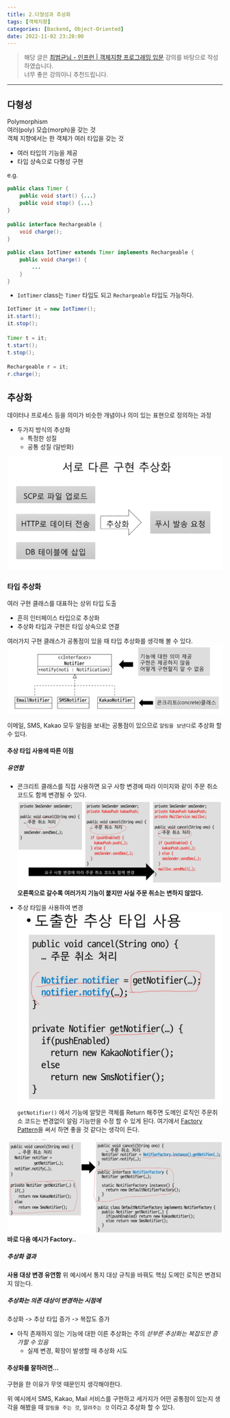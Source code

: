 ```yaml
---
title: 2.다형성과 추상화
tags: [객체지향]
categories: [Backend, Object-Oriented]
date: 2022-11-02 23:28:00
---
```


> 해당 글은 [최범균님 - 인프런 | 객체지향 프로그래밍 입문](https://www.inflearn.com/course/%EA%B0%9D%EC%B2%B4-%EC%A7%80%ED%96%A5-%ED%94%84%EB%A1%9C%EA%B7%B8%EB%9E%98%EB%B0%8D-%EC%9E%85%EB%AC%B8/dashboard) 강의를 바탕으로 작성하였습니다.    
> 너무 좋은 강의이니 추천드립니다.

---
## 다형성
Polymorphism   
여러(poly) 모습(morph)을 갖는 것   
객체 지향에서는 한 객체가 여러 타입을 갖는 것
- 여러 타입의 기능을 제공  
- 타입 상속으로 다형성 구현

e.g.
```java
public class Timer {
	public void start() {...}
	public void stop() {...}
}

public interface Rechargeable {
	void charge();
}
```

```java
public class IotTimer extends Timer implements Rechargeable {
	public void charge() {
		...
	}
}
```
- `IotTimer` class는 `Timer` 타입도 되고 `Rechargeable` 타입도 가능하다.
```java
IotTimer it = new IotTimer();
it.start();
it.stop();

Timer t = it;
t.start();
t.stop();

Rechargeable r = it;
r.charge();
```

## 추상화
데이터나 프로세스 등을 의미가 비슷한 개념이나 의미 있는 표현으로 정의하는 과정

- 두가지 방식의 추상화
	- 특정한 성질
	- 공통 성질 (일반화)

![](/assets/img/Screenshot%202022-11-02%20at%2023.47.09.png)

### 타입 추상화
여러 구현 클래스를 대표하는 상위 타입 도출   
- 흔히 인터페이스 타입으로 추상화   
- 추상화 타입과 구현은 타입 상속으로 연결

여러가지 구현 클래스가 공통점이 있을 때 타입 추상화를 생각해 볼 수 있다.
![](/assets/img/Screenshot%202022-11-02%20at%2023.50.00.png)

이메일, SMS, Kakao 모두 알림을 보내는 공통점이 있으므로 `알림을 보낸다`로 추상화 할 수 있다.

#### 추상 타입 사용에 따른 이점
##### 유연함
- 콘크리트 클래스를 직접 사용하면 요구 사항 변경에 따라 이미지와 같이 주문 취소 코드도 함께 변경될 수 있다.
![](/assets/img/Screenshot%202022-11-02%20at%2023.53.36.png)
__오른쪽으로 갈수록 여러가지 기능이 붙지만 사실 주문 취소는 변하지 않았다.__

- 추상 타입을 사용하여 변경
![](/assets/img/Screenshot%202022-11-02%20at%2023.54.58.png)
`getNotifier()` 에서 기능에 알맞은 객체를 Return 해주면 도메인 로직인 주문취소 코드는 변경없이 알림 기능만을 수정 할 수 있게 된다.
여기에서 [Factory Pattern](https://velog.io/@ellyheetov/Factory-Pattern)을 써서 하면 좋을 것 같다는 생각이 든다.

![](/assets/img/Screenshot%202022-11-02%20at%2023.58.29.png)
__바로 다음 예시가 Factory..__

##### 추상화 결과
**사용 대상 변경 유연함**
위 예시에서 통지 대상 규칙을 바꿔도 핵심 도메인 로직은 변경되지 않는다.

##### 추상화는 의존 대상이 변경하는 시점에
추상화 -> 추상 타입 증가 -> 복잡도 증가
- 아직 존재하지 않는 기능에 대한 이른 추상화는 주의 *섣부른 추상화는 복잡도만 증가할 수 있음*
  - 실제 변경, 확장이 발생할 때 추상화 시도

#### 추상화를 잘하려면...
구현을 한 이유가 무엇 때문인지 생각해야한다.

위 예시에서 SMS, Kakao, Mail 서비스를 구현하고 세가지가 어떤 공통점이 있는지 생각을 해봤을 때 `알림을 주는 것`, `알려주는 것` 이라고 추상화 할 수 있다.

